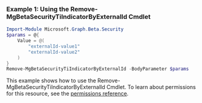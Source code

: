 ### Example 1: Using the Remove-MgBetaSecurityTiIndicatorByExternalId Cmdlet
```powershell
Import-Module Microsoft.Graph.Beta.Security
$params = @{
	Value = @(
		"externalId-value1"
		"externalId-value2"
	)
}
Remove-MgBetaSecurityTiIndicatorByExternalId -BodyParameter $params
```
This example shows how to use the Remove-MgBetaSecurityTiIndicatorByExternalId Cmdlet.
To learn about permissions for this resource, see the [permissions reference](/graph/permissions-reference).
